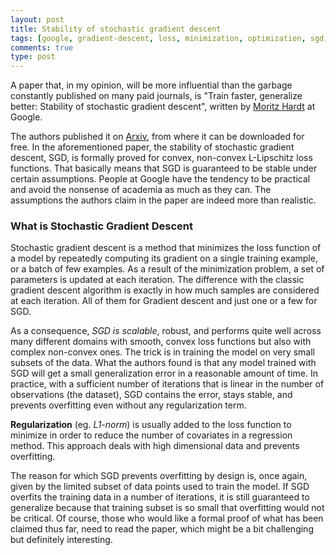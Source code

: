 ```yaml
---
layout: post
title: Stability of stochastic gradient descent
tags: [google, gradient-descent, loss, minimization, optimization, sgd, stability, stochastic]
comments: true
type: post
---
```


A paper that, in my opinion, will be more influential than the garbage
constantly published on many paid journals, is "Train faster, generalize
better: Stability of stochastic gradient descent", written by [Moritz
Hardt](http://mrtz.org) at Google. 

The authors published it on
[Arxiv](http://arxiv.org/pdf/1509.01240v1.pdf), from where it can be
downloaded for free. In the aforementioned paper, the stability of stochastic
gradient descent, SGD, is formally proved for convex, non-convex L-Lipschitz
loss functions. 
That basically means that SGD is guaranteed to be stable under
certain assumptions. People at Google have the tendency to be practical and
avoid the nonsense of academia as much as they can. The assumptions the
authors claim in the paper are indeed more than realistic. 

### What is Stochastic Gradient Descent

Stochastic gradient descent is a method that minimizes the loss function of a model by repeatedly
computing its gradient on a single training example, or a batch of few
examples. As a result of the minimization problem, a set of parameters is
updated at each iteration. The difference with the classic gradient descent
algorithm is exactly in how much samples are considered at each iteration. All
of them for Gradient descent and just one or a few for SGD.
 
As a consequence, *SGD is scalable*, robust, and performs quite well across many different domains
with smooth, convex loss functions but also with complex non-convex ones. The
trick is in training the model on very small subsets of the data. 
What the authors found is that any model trained with SGD will get a small
generalization error in a reasonable amount of time. 
In practice, with a sufficient number of iterations that is linear in the number of observations
(the dataset), SGD contains the error, stays stable, and prevents overfitting
even without any regularization term. 

**Regularization** (eg. *L1-norm*) is usually added to the loss function to minimize in order to reduce the number of
covariates in a regression method. This approach deals with high dimensional
data and prevents overfitting. 

The reason for which SGD prevents overfitting by design is, once again, given by 
the limited subset of data points used to train the model. 
If SGD overfits the training data in a number of iterations,
it is still guaranteed to generalize because that training subset is so small
that overfitting would not be critical. Of course, those who would like a formal
proof of what has been claimed thus far, need to read the paper, which might
be a bit challenging but definitely interesting. 



